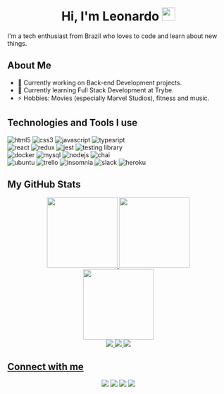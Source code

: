 <h1 align="center">Hi, I'm Leonardo <img src="https://raw.githubusercontent.com/iampavangandhi/iampavangandhi/master/gifs/Hi.gif" width="30px"></h1>

<p>I'm a tech enthusiast from Brazil who loves to code and learn about new things.</p>

<h2>About Me</h2>

- 🔭 Currently working on Back-end Development projects.
- 🌱 Currently learning Full Stack Development at Trybe.
- ⚡️ Hobbies: Movies (especially Marvel Studios), fitness and music.

<!--See some of my projects:  -->

<h2>Technologies and Tools I use</h2>

<!-- <h4>Basics</h4> -->
  <div>
    <img alt="html5" src="https://img.shields.io/badge/HTML5-E34F26?style=for-the-badge&logo=html5&logoColor=white" />
    <img alt="css3" src="https://img.shields.io/badge/CSS3-1572B6?style=for-the-badge&logo=css3&logoColor=white" />
    <img alt="javascript" src="https://img.shields.io/badge/JavaScript-F7DF1E?style=for-the-badge&logo=JavaScript&logoColor=black" />
    <img alt="typesript" src="https://img.shields.io/badge/TypeScript-007ACC?style=for-the-badge&logo=typescript&logoColor=white" />
  <!--   <img alt="markdown" src="https://img.shields.io/badge/Markdown-000000?style=for-the-badge&logo=markdown&logoColor=white" /> -->
  </div>

<!-- <h4>Front-end</h4> -->
  <div>
    <img alt="react" src="https://img.shields.io/badge/React-20232A?style=for-the-badge&logo=react&logoColor=61DAFB" />
    <img alt="redux" src="https://img.shields.io/badge/Redux-764ABC?style=for-the-badge&logo=redux&logoColor=white" />
    <img alt="jest" src="https://img.shields.io/badge/Jest-C21325?style=for-the-badge&logo=jest&logoColor=white" />
    <img alt="testing library" src="https://img.shields.io/badge/Testing_Library-E33332?style=for-the-badge&logo=Testing-Library&logoColor=white" />
  </div>

<!-- <h4>Back-end</h4> -->
  <div>
    <img alt="docker" src="https://img.shields.io/badge/Docker-2CA5E0?style=for-the-badge&logo=docker&logoColor=white" />
    <img alt="mysql" src="https://img.shields.io/badge/MySQL-005C84?style=for-the-badge&logo=mysql&logoColor=white" />
    <img alt="nodejs" src="https://img.shields.io/badge/Node.js-339933?style=for-the-badge&logo=nodedotjs&logoColor=white" />
    <img alt="chai" src="https://img.shields.io/badge/chai-A30701?style=for-the-badge&logo=chai&logoColor=white" />
  </div>

<!-- <h4>Tools</h4> -->
  <div>
    <img alt="ubuntu" src="https://img.shields.io/badge/Ubuntu-E95420?style=for-the-badge&logo=ubuntu&logoColor=white" />
    <img alt="trello" src="https://img.shields.io/badge/Trello-0052CC?style=for-the-badge&logo=trello&logoColor=white" />
    <img alt="insomnia" src="https://img.shields.io/badge/Insomnia-5849be?style=for-the-badge&logo=Insomnia&logoColor=white" />
    <img alt="slack" src="https://img.shields.io/badge/Slack-4A154B?style=for-the-badge&logo=slack&logoColor=white" />
    <img alt="heroku" src="https://img.shields.io/badge/Heroku-430098?style=for-the-badge&logo=heroku&logoColor=white" />
<!--     <img alt="git" src="https://img.shields.io/badge/GIT-F05032?style=for-the-badge&logo=git&logoColor=white" /> -->
<!--     <img alt="vscode" src="https://img.shields.io/badge/Visual_Studio_Code-007ACC?style=for-the-badge&logo=visual%20studio%20code&logoColor=white" /> -->
  </div>

<h2>My GitHub Stats</h2>

<div align="center">
  <a href="https://github.com/lramos33">
  <img height="160em" src="https://github-readme-stats.vercel.app/api?username=lramos33&show_icons=true&theme=react&include_all_commits=true&count_private=true&hide=stars,issues&hide_rank=true&hide_border=true" />
  <img height="160em" src="https://github-readme-stats.vercel.app/api/top-langs/?username=lramos33&layout=compact&langs_count=10&theme=react&hide=shell&hide_border=true" />
</div>
  
<div align="center">
  <img height="160em" src="http://github-readme-streak-stats.herokuapp.com?user=lramos33&theme=react&hide_border=true&date_format=j%20M%5B%20Y%5D" />
</div>
  
<div align="center">
  <img src="https://komarev.com/ghpvc/?username=lramos33&color=brightgreen" />
  <img src="https://badges.pufler.dev/repos/lramos33" />
  <img src="https://badges.pufler.dev/commits/monthly/lramos33" />
</div>

<h2>Connect with me</h2>

 <div align="center">
  <a href="https://www.linkedin.com/in/lramos33/" target="_blank"><img src="https://img.shields.io/badge/-LinkedIn-20232A?style=for-the-badge&logo=linkedin&logoColor=white" target="_blank"></a>
  <a href="https://lramos33-portfolio.herokuapp.com/" target="_blank"><img src="https://img.shields.io/badge/-Portfolio-20232A?style=for-the-badge&logo=heroku&logoColor=white" target="_blank"></a>
  <a href = "mailto:oliveira.leonardo3004@gmail.com"><img src="https://img.shields.io/badge/Gmail-20232A?style=for-the-badge&logo=gmail&logoColor=white" target="_blank"></a>
  <a href = "https://open.spotify.com/user/ramos.leonardo3004"><img src="https://img.shields.io/badge/Spotify-20232A?&style=for-the-badge&logo=spotify&logoColor=white" target="_blank"></a>
</div>
